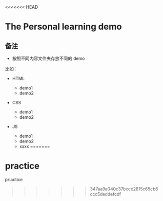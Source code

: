 <<<<<<< HEAD
# The Personal learning demo

## 备注

- 按照不同内容文件夹存放不同的 demo

比如：

- HTML
    - demo1
    - demo2
    
- CSS
    - demo1
    - demo2
    
- JS
    - demo1
    - demo2
    - xxxx
=======
# practice
priactice
>>>>>>> 347aa9a040c37bcce2815c65cb6ccc5deddefcdf
